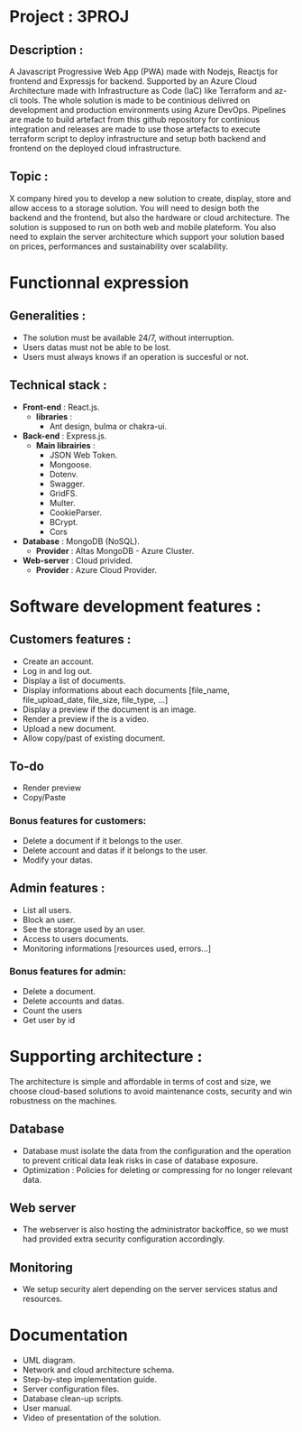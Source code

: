 # Project : 3PROJ
## Description :

A Javascript Progressive Web App (PWA) made with Nodejs, Reactjs for frontend and Expressjs for backend. Supported by an Azure Cloud Architecture made with Infrastructure as Code (IaC) like Terraform and az-cli tools. The whole solution is made to be continious delivred on development and production environments using Azure DevOps. Pipelines are made to build artefact from this github repository for continious integration and releases are made to use those artefacts to execute terraform script to deploy infrastructure and setup both backend and frontend on the deployed cloud infrastructure.

##  Topic : 

X company hired you to develop a new solution to create, display, store and allow access to a storage solution. You will need to design both the backend and the frontend, but also the hardware or cloud architecture.
The solution is supposed to run on both web and mobile plateform. You also need to explain the server architecture which support your solution based on prices, performances and sustainability over scalability.

#  Functionnal expression

##  Generalities :

 - The solution must be available 24/7, without interruption.
 - Users datas must not be able to be lost.
 - Users must always knows if an operation is succesful or not.

## Technical stack :

- **Front-end** : React.js.
	- **libraries** : 
		- Ant design, bulma or chakra-ui.
- **Back-end** : Express.js.
	- **Main librairies** : 
		- JSON Web Token.
		- Mongoose.
		- Dotenv.
		- Swagger.
		- GridFS.
		- Multer.
		- CookieParser.
		- BCrypt.
		- Cors
- **Database** : MongoDB (NoSQL).
	- **Provider** : Altas MongoDB - Azure Cluster.
-  **Web-server** : Cloud privided.
	- **Provider** : Azure Cloud Provider.

# Software development features :

## Customers features :

 - Create an account.
 - Log in and log out.
 - Display a list of documents.
 - Display informations about each documents [file_name, file_upload_date, file_size, file_type, ...]
 - Display a preview if the document is an image.
 - Render a preview if the is a video.
 - Upload a new document.
 - Allow copy/past of existing document.

## To-do

- Render preview
- Copy/Paste

### Bonus features for customers:

 - Delete a document if it belongs to the user.
 - Delete account and datas if it belongs to the user.
 - Modify your datas.

## Admin features :

 - List all users.
 - Block an user.
 - See the storage used by an user.
 - Access to users documents.
 - Monitoring informations [resources used, errors...]


### Bonus features for admin:

 - Delete a document.
 - Delete accounts and datas.
 - Count the users
 - Get user by id

# Supporting architecture :

The architecture is simple and affordable in terms of cost and size, we choose cloud-based solutions to avoid maintenance costs, security and win robustness on the machines.

## Database

- Database must isolate the data from the configuration and the operation to prevent critical data leak risks in case of database exposure.
- Optimization : Policies for deleting or compressing for no longer relevant data.

## Web server

- The webserver is also hosting the administrator backoffice, so we must had provided extra security configuration accordingly. 

## Monitoring

- We setup security alert depending on the server services status and resources.

# Documentation

- UML diagram.
- Network and cloud architecture schema.
- Step-by-step implementation guide.
- Server configuration files.
- Database clean-up scripts.
- User manual.
- Video of presentation of the solution.
